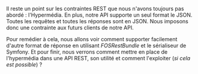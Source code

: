 Il reste un point sur les contraintes REST que nous n'avons toujours pas abordé : l'Hypermédia. En plus, notre API supporte un seul format le JSON. Toutes les requêtes et toutes les réponses sont en JSON. Nous imposons donc une contrainte aux futurs clients de notre API.

Pour remédier à cela, nous allons voir comment supporter facilement d'autre format de réponse en utilisant *FOSRestBundle* et le sérialiseur de Symfony.
Et pour finir, nous verrons comment mettre en place de l'hypermédia dans une API REST, son utilité et comment l'exploiter (*si cela est possible*) ?